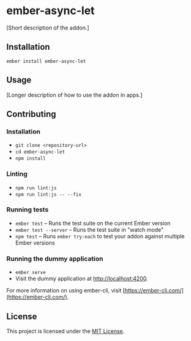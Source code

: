 ember-async-let
==============================================================================

[Short description of the addon.]

Installation
------------------------------------------------------------------------------

```
ember install ember-async-let
```


Usage
------------------------------------------------------------------------------

[Longer description of how to use the addon in apps.]


Contributing
------------------------------------------------------------------------------

### Installation

* `git clone <repository-url>`
* `cd ember-async-let`
* `npm install`

### Linting

* `npm run lint:js`
* `npm run lint:js -- --fix`

### Running tests

* `ember test` – Runs the test suite on the current Ember version
* `ember test --server` – Runs the test suite in "watch mode"
* `npm test` – Runs `ember try:each` to test your addon against multiple Ember versions

### Running the dummy application

* `ember serve`
* Visit the dummy application at [http://localhost:4200](http://localhost:4200).

For more information on using ember-cli, visit [https://ember-cli.com/](https://ember-cli.com/).

License
------------------------------------------------------------------------------

This project is licensed under the [MIT License](LICENSE.md).
